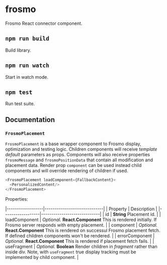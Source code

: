 # frosmo

Frosmo React connector component.

## `npm run build`

Build library.

## `npm run watch`

Start in watch mode.

## `npm test`

Run test suite.

## Documentation

### `FrosmoPlacement`

`FrosmoPlacement` is a base wrapper component to Frosmo display, optimization and testing logic. Children components
will receive _template default_ parameters as props. Components will also receive properties `frosmoMessage` and
`frosmoPositionData` that contain all modification and placement data. Render prop `component` can be used instead
child components and will override rendering of children if used.

```js
<FrosmoPlacement loadComponent={FallbackContent}>
  <PersonalizedContent/>
</FrosmoPlacement>
```

Properties:

|------------------|-----------------------------|
| Property         | Description                 |
|------------------|-----------------------------|
| id               | **String** Placement id.    |
| loadComponent    | _Optional._ **React.Component** This is rendered initially. If Frosmo server responds with empty placement. |
| component        | _Optional._ **React.Component** This is rendered on successul Frosmo placement fetch. If defined children components won't be rendered. |
| errorComponent   |  _Optional._ **React.Component** This is rendered if placement fetch fails. |
| useFragment      | _Optional._ **Boolean** Render children in _fragment_ rather than inside div. Note, with `useFragment` true display tracking must be implemented by child component. |
